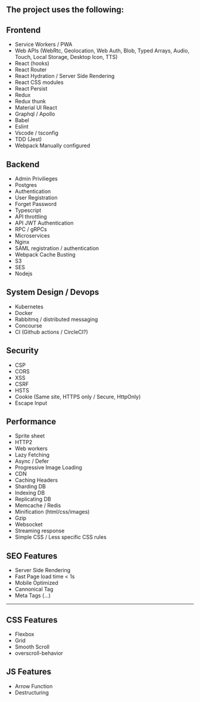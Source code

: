 ## The project uses the following:

## Frontend

- Service Workers / PWA
- Web APIs (WebRtc, Geolocation, Web Auth, Blob, Typed Arrays, Audio, Touch, Local Storage, Desktop Icon, TTS)
- React (hooks)
- React Router
- React Hydration / Server Side Rendering
- React CSS modules
- React Persist
- Redux
- Redux thunk
- Material UI React
- Graphql / Apollo
- Babel
- Eslint
- Vscode / tsconfig
- TDD (Jest)
- Webpack Manually configured

## Backend
- Admin Privilieges 
- Postgres
- Authentication
- User Registration
- Forget Password
- Typescript
- API throttling
- API JWT Authentication
- RPC / gRPCs
- Microservices
- Nginx
- SAML registration / authentication
- Webpack Cache Busting
- S3
- SES
- Nodejs

## System Design / Devops
- Kubernetes
- Docker
- Rabbitmq / distributed messaging
- Concourse
- CI (Github actions / CircleCI?)


## Security

- CSP
- CORS
- XSS
- CSRF
- HSTS
- Cookie (Same site, HTTPS only / Secure, HttpOnly) 
- Escape Input

## Performance

- Sprite sheet
- HTTP2
- Web workers
- Lazy Fetching
- Async / Defer
- Progressive Image Loading
- CDN
- Caching Headers
- Sharding DB
- Indexing DB
- Replicating DB
- Memcache / Redis
- Minification (html/css/images)
- Gzip
- Websocket
- Streaming response
- Simple CSS / Less specific CSS rules 

## SEO Features

- Server Side Rendering
- Fast Page load time < 1s
- Mobile Optimized
- Cannonical Tag
- Meta Tags (...)

------

## CSS Features

- Flexbox
- Grid
- Smooth Scroll
- overscroll-behavior

## JS Features

- Arrow Function
- Destructuring
